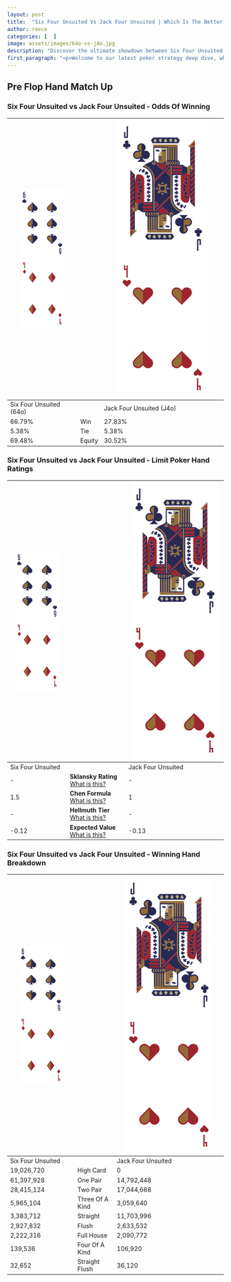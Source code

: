 ```yaml
---
layout: post
title:  "Six Four Unsuited Vs Jack Four Unsuited | Which Is The Better Hand In Poker? A Complete Guide"
author: reece
categories: [  ]
image: assets/images/64o-vs-j4o.jpg
description: "Discover the ultimate showdown between Six Four Unsuited and Jack Four Unsuited in poker! Uncover the odds, strategies, and scenarios where one hand triumphs over the other. Get ready to up your poker game with this thrilling analysis."
first_paragraph: "<p>Welcome to our latest poker strategy deep dive, where we're pitting two distinct hands against each other in a high-stakes showdown: Six Four Unsuited vs Jack Four Unsuited.</p><p>In the dynamic world of poker, every decision counts, and knowing which hand holds the upper hand is key to your success at the table.</p><p>In this article, we'll dissect these two hands, explore the scenarios where one dominates the other, and equip you with the knowledge to make strategic choices that can tip the odds in your favor.</p><p>Get ready to unravel the intriguing dynamics of these poker hands and elevate your game to new heights.</p>"
---
```




[comment]: # (sp0)

## Pre Flop Hand Match Up

<div class="table hand-ratings" markdown="1"> 



### Six Four Unsuited vs Jack Four Unsuited - Odds Of Winning


    
| ![image info](assets/images/hand1/6.png) ![image info](assets/images/hand1/4o.png) |  | ![image info](assets/images/hand2/J.png) ![image info](assets/images/hand2/4o.png) |
| -------- | -------- | -------- |
| Six Four Unsuited (64o) |  | Jack Four Unsuited (J4o) |
| 66.79% | Win | 27.83% |
| 5.38% | Tie | 5.38% |
| 69.48% | Equity | 30.52% |




[comment]: # (sp1)



### Six Four Unsuited vs Jack Four Unsuited - Limit Poker Hand Ratings


    
| ![image info](assets/images/hand1/6.png) ![image info](assets/images/hand1/4o.png) |  | ![image info](assets/images/hand2/J.png) ![image info](assets/images/hand2/4o.png) |
| -------- | -------- | -------- |
| Six Four Unsuited |  | Jack Four Unsuited |
| - | **Sklansky Rating** [What is this?](/sklansky-rating-explained) | - |
| 1.5 | **Chen Formula** [What is this?](/chen-formula-explained) | 1 |
| - | **Hellmuth Tier** [What is this?](/Hellmuth-tier-explained) | - |
| -0.12 | **Expected Value** [What is this?](/expected-value-explained) | -0.13 |




[comment]: # (sp2)



### Six Four Unsuited vs Jack Four Unsuited - Winning Hand Breakdown


    
| ![image info](assets/images/hand1/6.png) ![image info](assets/images/hand1/4o.png) |  | ![image info](assets/images/hand2/J.png) ![image info](assets/images/hand2/4o.png) |
| -------- | -------- | -------- |
| Six Four Unsuited |  | Jack Four Unsuited |
| 19,026,720 | High Card | 0 |
| 61,397,928 | One Pair | 14,792,448 |
| 28,415,124 | Two Pair | 17,044,668 |
| 5,965,104 | Three Of A Kind | 3,059,640 |
| 3,383,712 | Straight | 11,703,996 |
| 2,927,832 | Flush | 2,633,532 |
| 2,222,316 | Full House | 2,090,772 |
| 139,536 | Four Of A Kind | 106,920 |
| 32,652 | Straight Flush | 36,120 |




[comment]: # (sp3)



</div>

[comment]: # (sp4)



[comment]: # (sp5)

